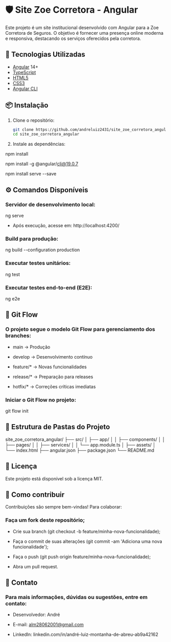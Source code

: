 # 🛡️ Site Zoe Corretora - Angular

Este projeto é um site institucional desenvolvido com Angular para a Zoe Corretora de Seguros. O objetivo é fornecer uma presença online moderna e responsiva, destacando os serviços oferecidos pela corretora.

## 🚀 Tecnologias Utilizadas

- [Angular](https://angular.io/) 14+
- [TypeScript](https://www.typescriptlang.org/)
- [HTML5](https://developer.mozilla.org/pt-BR/docs/Web/HTML)
- [CSS3](https://developer.mozilla.org/pt-BR/docs/Web/CSS)
- [Angular CLI](https://angular.io/cli)

## 📦 Instalação

1. Clone o repositório:

   ```bash
   git clone https://github.com/andreluiz2431/site_zoe_corretora_angular.git
   cd site_zoe_corretora_angular

2. Instale as dependências:

npm install

npm install -g @angular/cli@19.0.7

npm install serve --save

## ⚙️ Comandos Disponíveis

### Servidor de desenvolvimento local:

ng serve

- Após execução, acesse em: http://localhost:4200/

### Build para produção:

ng build --configuration production


### Executar testes unitários:

ng test


### Executar testes end-to-end (E2E):

ng e2e


## 🌳 Git Flow

### O projeto segue o modelo Git Flow para gerenciamento dos branches:

- main → Produção

- develop → Desenvolvimento contínuo

- feature/* → Novas funcionalidades

- release/* → Preparação para releases

- hotfix/* → Correções críticas imediatas

### Iniciar o Git Flow no projeto:

git flow init

## 📂 Estrutura de Pastas do Projeto

site_zoe_corretora_angular/
├── src/
│   ├── app/
│   │   ├── components/
│   │   ├── pages/
│   │   ├── services/
│   │   └── app.module.ts
│   ├── assets/
│   └── index.html
├── angular.json
├── package.json
└── README.md


## 📑 Licença

Este projeto está disponível sob a licença MIT.

## 🤝 Como contribuir

Contribuições são sempre bem-vindas! Para colaborar:

### Faça um fork deste repositório;

- Crie sua branch (git checkout -b feature/minha-nova-funcionalidade);

- Faça o commit de suas alterações (git commit -am 'Adiciona uma nova funcionalidade');

- Faça o push (git push origin feature/minha-nova-funcionalidade);

- Abra um pull request.

## 📧 Contato

### Para mais informações, dúvidas ou sugestões, entre em contato:

- Desenvolvedor: André

- E-mail: alm28062001@gmail.com

- LinkedIn: linkedin.com/in/andré-luiz-montanha-de-abreu-ab9a42162